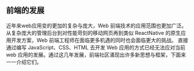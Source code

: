 ## 前端的发展
近年来web应用变的更加的复杂与庞大，Web 前端技术的应用范围也更加广泛。
从复杂庞大的管理后台到对性能苛刻的移动网页再到类似 ReactNative 的原生应用开发方案，Web 前端工程师在面临更多机遇的同时也会面临更大的挑战。
直接通过编写 JavaScript、CSS、HTML 去开发 Web 应用的方式已经无法应对当前 web 应用的发展。通过这几年发展，前端社区涌现出许多新思想与框架，下面来一一介绍它们。